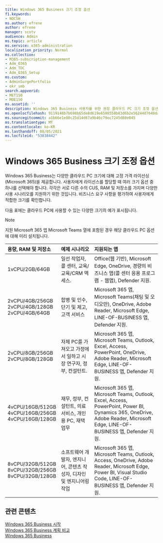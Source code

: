 ```yaml
---
title: Windows 365 Business 크기 조정 옵션
f1.keywords:
- NOCSH
ms.author: efrene
author: efrene
manager: scotv
audience: Admin
ms.topic: article
ms.service: o365-administration
localization_priority: Normal
ms.collection:
- M365-subscription-management
- Adm_O365
- Adm_TOC
- Adm_O365_Setup
ms.custom:
- AdminSurgePortfolio
- okr_smb
search.appverid:
- MET150
- MOE150
ms.assetid: ''
description: Windows 365 Business 사용자를 위한 권장 클라우드 PC 크기 조정 옵션에 대해 자세히 알아보습니다.
ms.openlocfilehash: 9119148b7b698b65de8d619e6598558b83d6b2e5624487648dae9aff21b35753
ms.sourcegitcommit: a1b66e1e80c25d14d67a9b46c79ec7245d88e045
ms.translationtype: MT
ms.contentlocale: ko-KR
ms.lasthandoff: 08/05/2021
ms.locfileid: "53838442"
---
```

# <a name="windows-365-business-sizing-options"></a>Windows 365 Business 크기 조정 옵션

Windows 365 Business는 다양한 클라우드 PC 크기에 대해 고정 가격 라이선싱(Microsoft 365)을 제공합니다. 사용자에게 라이선스를 할당할 때 여러 크기 옵션 중 하나를 선택해야 합니다. 각각은 서로 다른 수의 CUS, RAM 및 저장소를 가지며 다양한 사용 시나리오를 지원하기 위한 것입니다. 비즈니스 요구 사항을 평가하여 사용자에게 적합한 크기를 확인합니다. 

다음 표에는 클라우드 PC에 사용할 수 있는 다양한 크기의 예가 표시됩니다.

> [!NOTE]  
> 지원 Microsoft 365 앱 Microsoft Teams 열에 포함된 경우  해당 클라우드 PC 옵션에 대해 미리 설치됩니다. 


|용량, RAM 및 저장소|예제 시나리오|지원되는 앱|
|:-------------------------------------------------------------------------------|:----------------------------------|:----------------------------------|
|1vCPU/2GB/64GB |일선 작업자, 콜 센터, 교육/교육/CRM 액세스.|Office(웹 기반), Microsoft Edge, OneDrive, 경량의 비즈니스 앱(콜 센터 응용 프로그램 - 웹앱), Defender 지원. |
|2vCPU/4GB/256GB<br/> 2vCPU/4GB/128GB<br/> 2vCPU/4GB/64GB |합병 및 인수, 단기 및 제고, 고객 서비스 |Microsoft 365 앱, Microsoft Teams(채팅 및 오디오만), OneDrive, Adobe Reader, Microsoft Edge, LINE-OF-BUSINESS 앱, Defender 지원.  |
|2vCPU/8GB/256GB<br/>2vCPU/8GB/128GB |자체 PC를 가져오고 가정에서 일하고 시장 연구자, 정부, 컨설턴트. |Microsoft 365 앱, Microsoft Teams, Outlook, Excel, Access, PowerPoint, OneDrive, Adobe Reader, Microsoft Edge, LINE-OF-BUSINESS 앱, Defender 지원.  |
|4vCPU/16GB/512GB<br/>4vCPU/16GB/256GB<br/> 4vCPU/16GB/128GB|재무, 정부, 컨설턴트, 의료 서비스, 개인용 PC, 재택 업무 |Microsoft 365 앱, Microsoft Teams, Outlook, Excel, Access, PowerPoint, Power BI, Dynamics 365, OneDrive, Adobe Reader, Microsoft Edge, LINE-OF-BUSINESS 앱, Defender 지원. |
|8vCPU/32GB/512GB<br/>8vCPU/32GB/256GB<br/>8vCPU/32GB/128GB |소프트웨어 개발자, 엔지니어, 콘텐츠 작성자, 디자인 및 엔지니어링 작업 |Microsoft 365 앱, Microsoft Teams, Outlook, Access, OneDrive, Adobe Reader, Microsoft Edge, Power BI, Visual Studio Code, LINE-OF-BUSINESS 앱, Defender 지원.  |


## <a name="related-content"></a>관련 콘텐츠

[Windows 365 Business 시작](get-started-windows-365-business.md) <br/>
[Windows 365 Business 계획 비교](https://www.microsoft.com/windows-365/business/compare-plans-pricing) <br/>
[Windows 365 Business](https://www.microsoft.com/windows-365/business) <br/>
